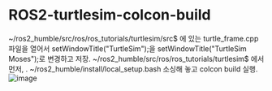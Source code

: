 # ROS2-turtlesim-colcon-build
~/ros2_humble/src/ros/ros_tutorials/turtlesim/src$ 에 있는
turtle_frame.cpp 파일을 열어서 setWindowTitle("TurtleSim");을 setWindowTitle("TurtleSim Moses");로 변경하고 저장.
~/ros2_humble/src/ros/ros_tutorials/turtlesim$ 에서 
먼저,  . ~/ros2_humble/install/local_setup.bash 소싱해 놓고
colcon build 실행.
![image](https://github.com/kutmslee/ROS2-turtlesim-colcon-build/assets/38107813/ae4c9eee-92fe-492f-a871-15bd460ea3e9)


